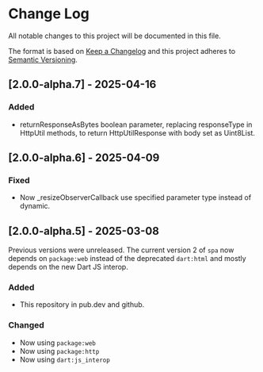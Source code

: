 # Change Log

All notable changes to this project will be documented in this file.

The format is based on [Keep a Changelog](http://keepachangelog.com/)
and this project adheres to [Semantic Versioning](http://semver.org/).

## [2.0.0-alpha.7] - 2025-04-16

### Added

- returnResponseAsBytes boolean parameter, replacing responseType in HttpUtil methods, to return HttpUtilResponse with body set as Uint8List.

## [2.0.0-alpha.6] - 2025-04-09

### Fixed

- Now _resizeObserverCallback use specified parameter type instead of dynamic.

## [2.0.0-alpha.5] - 2025-03-08

Previous versions were unreleased. The current version 2 of `spa` now depends
on `package:web` instead of the deprecated `dart:html` and mostly depends on
the new Dart JS interop.

### Added

- This repository in pub.dev and github.

### Changed

- Now using `package:web`
- Now using `package:http`
- Now using `dart:js_interop`